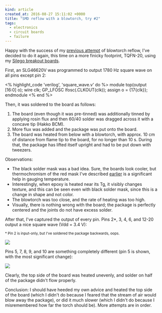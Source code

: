 ```yaml
---
kind: article
created_at: 2016-08-27 15:11:02 +0000
title: "SMD reflow with a blowtorch, try #2"
tags:
  - electronics
  - circuit boards
  - failure
---
```


Happy with the success of my [previous attempt][reblow] of blowtorch reflow, I've decided to do it
again, this time on a more finicky footprint, TQFN-20, using my [Silego breakout boards][breakout].

[reblow]: /notes/2016-04-28/smd-reflow-with-a-blowtorch/
[breakout]: /notes/2016-08-08/silego-greenpak-4-breakout-boards/

First, an SLG46620V was programmed to output 1780 Hz square wave on all pins except pin 2:

<% highlight_code 'verilog', 'square_wave.v' do %>
module top(output [16:0] o);
  wire clk;
  GP_LFOSC lfosc(.CLKOUT(clk));
  assign o = {17{clk}};
endmodule
<% end %>

Then, it was soldered to the board as follows:

  1. The board (even though it was pre-tinned) was additionally tinned by applying rosin flux
     and then 60/40 solder was dragged across it with a concave tip (Hakko BCM).
  2. More flux was added and the package was put onto the board.
  3. The board was heated from below with a blowtorch, with approx. 10 cm of distance from flame
     tip to the board, for no longer than 10 s. During that, the package has lifted itself upright
     and had to be put down with tweezers.

Observations:

  * The black solder mask was a bad idea. Sure, the boards look cooler, but thermochromism of
    the red mask I've described [earlier][reblow] is a significant help in gauging temperature.
  * Interestingly, when epoxy is heated near its Tg, it visibly changes texture, and this can be
    seen even with black solder mask, since this is a change in shape and not color.
  * The blowtorch was too close, and the rate of heating was too high.
  * Visually, there is nothing wrong with the board; the package is perfectly centered and
    the joints do not have excess solder.

After that, I've captured the output of every pin. Pins 2*, 3, 4, 6, and 12-20 output a nice square
wave (Vdd = 3.4 V):

<small>* Pin 2 is input-only, but I've soldered the package backwards, oops.</small>

![](/images/blowtorch-reflow-2/good-trace.png)

Pins 5, 7, 8, 9, and 10 are something completely different (pin 5 is shown, with the most
significant change):

![](/images/blowtorch-reflow-2/bad-trace.png)

Clearly, the top side of the board was heated unevenly, and solder on half of the package didn't
flow properly.

Conclusion: I should have heeded my own advice and heated the top side of the board (which I didn't
do because I feared that the stream of air would blow away the package), or did it much slower
(which I didn't do because I misremembered how far the torch should be).
More attempts are in order.
